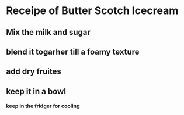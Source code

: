 # Receipe of Butter Scotch Icecream
## Mix the milk and sugar
## blend it togarher till a foamy texture
## add dry fruites
## keep it in a bowl 
#### keep in the fridger for cooling 